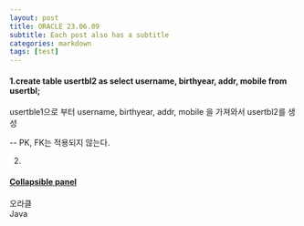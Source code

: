 ```yaml
---
layout: post
title: ORACLE 23.06.09
subtitle: Each post also has a subtitle
categories: markdown
tags: [test]
---
```



<h4>1.create table usertbl2 as select username, birthyear, addr, mobile from usertbl;</h4>

usertble1으로 부터 username, birthyear, addr, mobile 을 가져와서 usertbl2를 생성

-- PK, FK는 적용되지 않는다.


2.


<div class="panel-group">
    <div class="panel panel-default">
      <div class="panel-heading">
        <h4 class="panel-title">
          <a data-toggle="collapse" href="#collapse1">Collapsible panel</a>
        </h4>
      </div>
      <div id="collapse1" class="panel-collapse collapse">
        <div class="panel-body">오라클</div>
        <div class="panel-footer">Java</div>
      </div>
    </div>
  </div>

